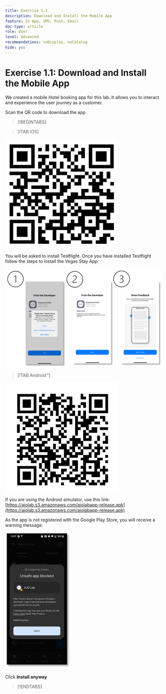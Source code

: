 ```yaml
---
title: Exercise 1.1
description: Download and Install the Mobile App
feature: In App, SMS, Push, Email
doc-type: article
role: User
level: Advanced
recommendations: noDisplay, noCatalog
hide: yes
---
```


# Exercise 1.1: Download and Install the Mobile App

We created a mobile Hotel booking app for this lab. It allows you to interact and experience the user journey as a customer.

 Scan the QR code to download the app 

>[!BEGINTABS]

>[!TAB iOS]

![QR code for iOS](/help/assets/lab731-ios-qr-code.png)

You will be asked to install Testflight. Once you have installed Testflight follow the steps to install the Vegas Stay App:

![steps to install iOS](/help/assets/lab731-install-ios.png)

>[!TAB Android&trade;]

![QR code for Android](/help/assets/lab731-android-qr-code.png)

If you are using the Android simulator, use this link: [https://ajolab.s3.amazonaws.com/ajolabapp-release.apk](https://ajolab.s3.amazonaws.com/ajolabapp-release.apk)

As the app is not registered with the Google Play Store, you will receive a warning message:

![Android warning screen](/help/assets/lab731-install-android.png)

Click **Install anyway**

>[!ENDTABS]
